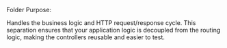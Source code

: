 Folder Purpose: 

Handles the business logic and HTTP request/response cycle. This separation ensures that your application logic is decoupled from the routing logic, making the controllers reusable and easier to test.